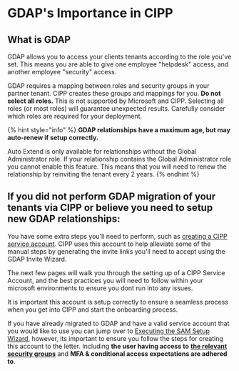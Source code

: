 # GDAP's Importance in CIPP

## What is GDAP

GDAP allows you to access your clients tenants according to the role you've set. This means you are able to give one employee "helpdesk" access, and another employee "security" access.

GDAP requires a mapping between roles and security groups in your partner tenant. CIPP creates these groups and mappings for you. **Do not select all roles.** This is not supported by Microsoft and CIPP. Selecting all roles (or most roles) will guarantee unexpected results. Carefully consider which roles are required for your deployment.

{% hint style="info" %}
**GDAP relationships have a maximum age, but may auto-renew if setup correctly.**

Auto Extend is only available for relationships without the Global Administrator role. If your relationship contains the Global Administrator role you cannot enable this feature. This means that you will need to renew the relationship by reinviting the tenant every 2 years.
{% endhint %}

## **If you did not perform GDAP migration of your tenants via CIPP or believe you need to setup new GDAP relationships:**

You have some extra steps you'll need to perform, such as [creating a CIPP service account](creating-the-cipp-service-account-gdap-ready.md). CIPP uses this account to help alleviate some of the manual steps by generating the invite links you'll need to accept using the GDAP Invite Wizard.

The next few pages will walk you through the setting up of a CIPP Service Account, and the best practices you will need to follow within your microsoft environments to ensure you dont run into any issues.

It is important this account is setup correctly to ensure a seamless process when you get into CIPP and start the onboarding process.

If you have already migrated to GDAP and have a valid service account that you would like to use you can jump over to [Executing the SAM Setup Wizard](broken-reference), however, its important to ensure you follow the steps for creating this account to the letter. Including **the user having access to** [**the relevant security groups**](recommended-roles.md) and **MFA & conditional access expectations are adhered to**.
